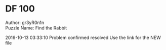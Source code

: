 # DF 100  

Author: gr3yR0n1n  
Puzzle Name: Find the Rabbit  

2016-10-13 03:33:10	Problem confirmed	resolved	Use the link for the NEW file   
